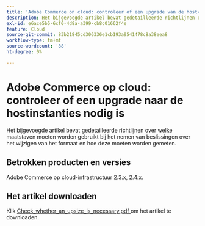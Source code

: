 ```yaml
---
title: 'Adobe Commerce on cloud: controleer of een upgrade van de hostversie nodig is.'
description: Het bijgevoegde artikel bevat gedetailleerde richtlijnen over welke maatstaven moeten worden gebruikt bij het nemen van beslissingen over het wijzigen van het formaat en hoe deze moeten worden gemeten.
exl-id: e6ace5b5-6cf0-4d8a-a399-cb8c01662f4e
feature: Cloud
source-git-commit: 83b21845cd306336e1cb193a9541478c8a38eea8
workflow-type: tm+mt
source-wordcount: '88'
ht-degree: 0%

---
```


# Adobe Commerce op cloud: controleer of een upgrade naar de hostinstanties nodig is

Het bijgevoegde artikel bevat gedetailleerde richtlijnen over welke maatstaven moeten worden gebruikt bij het nemen van beslissingen over het wijzigen van het formaat en hoe deze moeten worden gemeten.

## Betrokken producten en versies

Adobe Commerce op cloud-infrastructuur 2.3.x, 2.4.x.

## Het artikel downloaden

Klik [ Check_whether_an_upsize_is_necessary.pdf ](assets/Check_whether_an_upsize_is_needed.pdf) om het artikel te downloaden.
